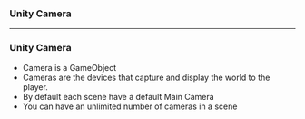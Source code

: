 
### Unity Camera

-------------------------------------------------------------

### Unity Camera

* Camera is a GameObject
* Cameras are the devices that capture and display the world to the player.
* By default each scene have a default Main Camera
* You can have an unlimited number of cameras in a scene
